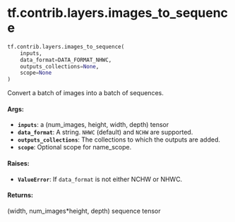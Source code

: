 <div itemscope itemtype="http://developers.google.com/ReferenceObject">
<meta itemprop="name" content="tf.contrib.layers.images_to_sequence" />
<meta itemprop="path" content="Stable" />
</div>

# tf.contrib.layers.images_to_sequence

``` python
tf.contrib.layers.images_to_sequence(
    inputs,
    data_format=DATA_FORMAT_NHWC,
    outputs_collections=None,
    scope=None
)
```

Convert a batch of images into a batch of sequences.

#### Args:

* <b>`inputs`</b>: a (num_images, height, width, depth) tensor
* <b>`data_format`</b>: A string. `NHWC` (default) and `NCHW` are supported.
* <b>`outputs_collections`</b>: The collections to which the outputs are added.
* <b>`scope`</b>: Optional scope for name_scope.


#### Raises:

* <b>`ValueError`</b>: If `data_format` is not either NCHW or NHWC.


#### Returns:

(width, num_images*height, depth) sequence tensor